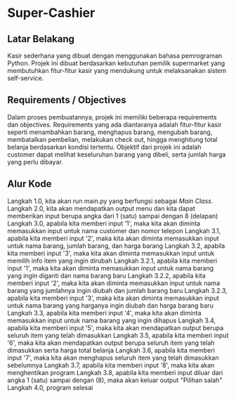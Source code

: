 # Super-Cashier
## Latar Belakang
Kasir sederhana yang dibuat dengan menggunakan bahasa pemrograman Python. Projek ini dibuat berdasarkan kebutuhan pemilik supermarket yang membutuhkan fitur-fitur kasir yang mendukung untuk melaksanakan sistem self-service.

## Requirements / Objectives
Dalam proses pembuatannya, projek ini memiliki beberapa requirements dan objectives. Requirements yang ada diantaranya adalah fitur-fitur kasir seperti menambahkan barang, menghapus barang, mengubah barang, membatalkan pembelian, melakukan check out, hingga menghitung total belanja berdasarkan kondisi tertentu. Objektif dari projek ini adalah customer dapat melihat keseluruhan barang yang dibeli, serta jumlah harga yang perlu dibayar.

## Alur Kode
Langkah 1.0, kita akan run main.py yang berfungsi sebagai *Main Class*.
Langkah 2.0, kita akan mendapatkan output menu dan kita dapat memberikan input berupa angka dari 1 (satu) sampai dengan 8 (delapan)
Langkah 3.0, apabila kita memberi input '1', maka kita akan diminta memasukkan input untuk nama customer dan nomor telepon
  Langkah 3.1, apabila kita memberi input '2', maka kita akan diminta memasukkan input untuk nama barang, jumlah barang, dan harga barang
  Langkah 3.2, apabila kita memberi input '3', maka kita akan diminta memasukkan input untuk memilih info item yang ingin dirubah
    Langkah 3.2.1, apabila kita memberi input '1', maka kita akan diminta memasukkan input untuk nama barang yang ingin diganti dan nama barang baru
    Langkah 3.2.2, apabila kita memberi input '2', maka kita akan diminta memasukkan input untuk nama barang yang jumlahnya ingin diubah dan jumlah barang baru
    Langkah 3.2.3, apabila kita memberi input '3', maka kita akan diminta memasukkan input untuk nama barang yang harganya ingin diubah dan harga barang baru
  Langkah 3.3, apabila kita memberi input '4', maka kita akan diminta memasukkan input untuk nama barang yang ingin dihapus
  Langkah 3.4, apabila kita memberi input '5', maka kita akan mendapatkan output berupa seluruh item yang telah dimasukkan
  Langkah 3.5, apabila kita memberi input '6', maka kita akan mendapatkan output berupa seluruh item yang telah dimasukkan serta harga total belanja
  Langkah 3.6, apabila kita memberi input '7', maka kita akan menghapus seluruh item yang telah dimasukkan sebelumnya
  Langkah 3.7, apabila kita memberi input '8', maka kita akan menghentikan program
  Langkah 3.8, apabila kita memberi input diluar dari angka 1 (satu) sampai dengan (8), maka akan keluar output "Pilihan salah"
Langkah 4.0, program selesai
